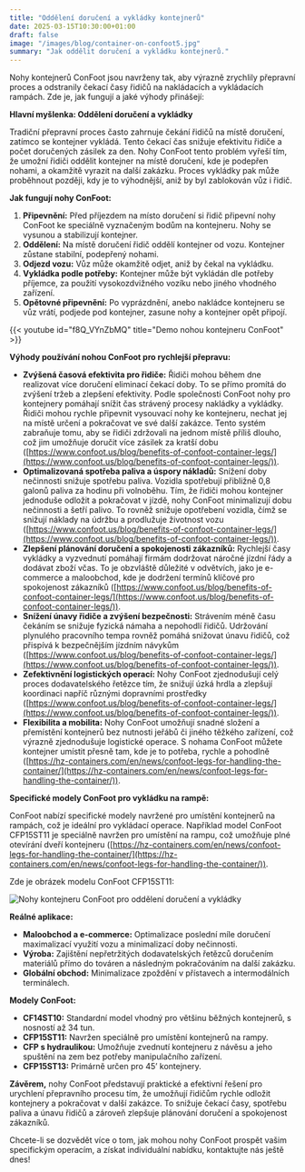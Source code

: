 ```yaml
---
title: "Oddělení doručení a vykládky kontejnerů"
date: 2025-03-15T10:30:00+01:00
draft: false
image: "/images/blog/container-on-confoot5.jpg"
summary: "Jak oddělit doručení a vykládku kontejnerů."
---
```


Nohy kontejnerů ConFoot jsou navrženy tak, aby výrazně zrychlily přepravní proces a odstranily čekací časy řidičů na nakládacích a vykládacích rampách. Zde je, jak fungují a jaké výhody přinášejí:

**Hlavní myšlenka: Oddělení doručení a vykládky**

Tradiční přepravní proces často zahrnuje čekání řidičů na místě doručení, zatímco se kontejner vykládá. Tento čekací čas snižuje efektivitu řidiče a počet doručených zásilek za den. Nohy ConFoot tento problém vyřeší tím, že umožní řidiči oddělit kontejner na místě doručení, kde je podepřen nohami, a okamžitě vyrazit na další zakázku. Proces vykládky pak může proběhnout později, kdy je to výhodnější, aniž by byl zablokován vůz i řidič.

**Jak fungují nohy ConFoot:**

1.  **Připevnění:** Před příjezdem na místo doručení si řidič připevní nohy ConFoot ke speciálně vyznačeným bodům na kontejneru. Nohy se vysunou a stabilizují kontejner.
2.  **Oddělení:** Na místě doručení řidič oddělí kontejner od vozu. Kontejner zůstane stabilní, podepřený nohami.
3.  **Odjezd vozu:** Vůz může okamžitě odjet, aniž by čekal na vykládku.
4.  **Vykládka podle potřeby:** Kontejner může být vykládán dle potřeby příjemce, za použití vysokozdvižného vozíku nebo jiného vhodného zařízení.
5.  **Opětovné připevnění:** Po vyprázdnění, anebo nakládce kontejneru se vůz vrátí, podjede pod kontejner, zasune nohy a kontejner opět připojí.

{{< youtube id="f8Q_VYnZbMQ" title="Demo nohou kontejneru ConFoot" >}}

**Výhody používání nohou ConFoot pro rychlejší přepravu:**

*   **Zvýšená časová efektivita pro řidiče:** Řidiči mohou během dne realizovat více doručení eliminací čekací doby. To se přímo promítá do zvýšení tržeb a zlepšení efektivity. Podle společnosti ConFoot nohy pro kontejnery pomáhají snížit čas strávený procesy nakládky a vykládky. Řidiči mohou rychle připevnit vysouvací nohy ke kontejneru, nechat jej na místě určení a pokračovat ve své další zakázce. Tento systém zabraňuje tomu, aby se řidiči zdržovali na jednom místě příliš dlouho, což jim umožňuje doručit více zásilek za kratší dobu ([https://www.confoot.us/blog/benefits-of-confoot-container-legs/](https://www.confoot.us/blog/benefits-of-confoot-container-legs/)).
*   **Optimalizovaná spotřeba paliva a úspory nákladů:** Snížení doby nečinnosti snižuje spotřebu paliva. Vozidla spotřebují přibližně 0,8 galonů paliva za hodinu při volnoběhu. Tím, že řidiči mohou kontejner jednoduše odložit a pokračovat v jízdě, nohy ConFoot minimalizují dobu nečinnosti a šetří palivo. To rovněž snižuje opotřebení vozidla, čímž se snižují náklady na údržbu a prodlužuje životnost vozu ([https://www.confoot.us/blog/benefits-of-confoot-container-legs/](https://www.confoot.us/blog/benefits-of-confoot-container-legs/)).
*   **Zlepšení plánování doručení a spokojenosti zákazníků:** Rychlejší časy vykládky a vyzvednutí pomáhají firmám dodržovat náročné jízdní řády a dodávat zboží včas. To je obzvláště důležité v odvětvích, jako je e-commerce a maloobchod, kde je dodržení termínů klíčové pro spokojenost zákazníků ([https://www.confoot.us/blog/benefits-of-confoot-container-legs/](https://www.confoot.us/blog/benefits-of-confoot-container-legs/)).
*   **Snížení únavy řidiče a zvýšení bezpečnosti:** Strávením méně času čekáním se snižuje fyzická námaha a nepohodlí řidičů. Udržování plynulého pracovního tempa rovněž pomáhá snižovat únavu řidičů, což přispívá k bezpečnějším jízdním návykům ([https://www.confoot.us/blog/benefits-of-confoot-container-legs/](https://www.confoot.us/blog/benefits-of-confoot-container-legs/)).
*   **Zefektivnění logistických operací:** Nohy ConFoot zjednodušují celý proces dodavatelského řetězce tím, že snižují úzká hrdla a zlepšují koordinaci napříč různými dopravními prostředky ([https://www.confoot.us/blog/benefits-of-confoot-container-legs/](https://www.confoot.us/blog/benefits-of-confoot-container-legs/)).
*   **Flexibilita a mobilita:** Nohy ConFoot umožňují snadné složení a přemístění kontejnerů bez nutnosti jeřábů či jiného těžkého zařízení, což výrazně zjednodušuje logistické operace. S nohama ConFoot můžete kontejner umístit přesně tam, kde je to potřeba, rychle a pohodlně ([https://hz-containers.com/en/news/confoot-legs-for-handling-the-container/](https://hz-containers.com/en/news/confoot-legs-for-handling-the-container/)).

**Specifické modely ConFoot pro vykládku na rampě:**

ConFoot nabízí specifické modely navržené pro umístění kontejnerů na rampách, což je ideální pro vykládací operace. Například model ConFoot CFP15ST11 je speciálně navržen pro umístění na rampu, což umožňuje plné otevírání dveří kontejneru ([https://hz-containers.com/en/news/confoot-legs-for-handling-the-container/](https://hz-containers.com/en/news/confoot-legs-for-handling-the-container/)).

Zde je obrázek modelu ConFoot CFP15ST11:

![Nohy kontejneru ConFoot pro oddělení doručení a vykládky](/images/blog/container-on-confoot-unloading2.jpg)

**Reálné aplikace:**

*   **Maloobchod a e-commerce:** Optimalizace poslední míle doručení maximalizací využití vozu a minimalizací doby nečinnosti.
*   **Výroba:** Zajištění nepřetržitých dodavatelských řetězců doručením materiálů přímo do továren a následným pokračováním na další zakázku.
*   **Globální obchod:** Minimalizace zpoždění v přístavech a intermodálních terminálech.

**Modely ConFoot:**

*   **CF14ST10:** Standardní model vhodný pro většinu běžných kontejnerů, s nosností až 34 tun.
*   **CFP15ST11:** Navržen speciálně pro umístění kontejnerů na rampy.
*   **CFP s hydraulikou:** Umožňuje zvednutí kontejneru z návěsu a jeho spuštění na zem bez potřeby manipulačního zařízení.
*   **CFP15ST13:** Primárně určen pro 45’ kontejnery.

**Závěrem,** nohy ConFoot představují praktické a efektivní řešení pro urychlení přepravního procesu tím, že umožňují řidičům rychle odložit kontejnery a pokračovat v další zakázce. To snižuje čekací časy, spotřebu paliva a únavu řidičů a zároveň zlepšuje plánování doručení a spokojenost zákazníků.

Chcete-li se dozvědět více o tom, jak mohou nohy ConFoot prospět vašim specifickým operacím, a získat individuální nabídku, kontaktujte nás ještě dnes!